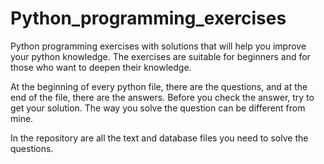 # Python_programming_exercises
Python programming exercises with solutions that will help you improve your python knowledge.
The exercises are suitable for beginners and for those who want to deepen their knowledge.


At the beginning of every python file, there are the questions, and at the end of the file, there are the answers. Before you check the answer, try to get your solution. The way you solve the question can be different from mine.  

In the repository are all the text and database files you need to solve the questions. 
